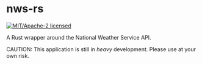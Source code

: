 # nws-rs

[![MIT/Apache-2 licensed](https://img.shields.io/crates/l/reqwest.svg)](./LICENSE)


A Rust wrapper around the National Weather Service API.

CAUTION: This application is still in _heavy_ development. Please use at your own risk.

